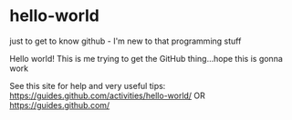 # hello-world
just to get to know github - I'm new to that programming stuff

Hello world!
This is me trying to get the GitHub thing...hope this is gonna work

See this site for help and very useful tips:
https://guides.github.com/activities/hello-world/
OR
https://guides.github.com/
